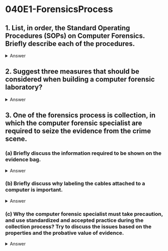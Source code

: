 # 040E1-ForensicsProcess

## 1. List, in order, the Standard Operating Procedures (SOPs) on Computer Forensics. Briefly describe each of the procedures.

<details>
<summary>Answer</summary>
<p>

1. Incident identification — Determine whether the event is recognized as an incident. If it is, determine the type of the incident.
2. Preparation — Prepare detailed procedures for proper preparation of tools, techniques, monitoring authorizations and management support.
3. Approach strategy — Formulate an approach for collection of evidence.
4. Preservation — Isolate, secure, and preserve the state of physical and digital evidence.
5. Collection — Record the physical scene, seize the evidence, and duplicate the evidence using standardized and accepted practices.
6. Examination — Conduct an in-depth systematic search of evidence with particular focus on identifying and locating potential evidence.
7. Analysis — Analyze the evidence to determine the significance of data and draw conclusions based on evidence found.
8. Presentation — Summarize, report and explain the conclusions reached.
9. Return of evidence — Ensure that physical and digital property is returned to proper owner.
<details>
<summary>Translate</summary>
<p>

1. 事件識別 - 確定該事件是否被識別為一個事件。如果是, 確定事件的類型。
2. 準備 - 準備詳細的程序, 工具, 技術, 監測授權和管理支持適當的準備。
3. 策略 - 制定收集證據的方法。
4. 保存 - 隔離, 安全和保護物理和數字證據的狀態。
5. 收集 - 記錄的物理情景, 抓住證據, 和重複使用標準化, 並接受實踐的證據。
6. 檢查 - 進行了深入的系統搜索的尤其側重於識別和定位潛在的證據的證據。
7. 分析 - 分析證據, 以確定數據的意義和借鑒循證FOUND的結論。
8. 滙報 - 總結, 報告, 並解釋得出的結論。
9. 歸還證據 - 確保物理和數字財產返回到正確的所有者。
</p>
</details>  
</p>
</details>  

## 2. Suggest three measures that should be considered when building a computer forensic laboratory?

<details>
<summary>Answer</summary>
<p>
Temperature control, humidity control, static electricity reduction, electromagnetic shielding, and acoustic balancing are all possible considerations during laboratory design.
<details>
<summary>Translate</summary>
<p>
溫度控制, 濕度控制, 靜電減少, 電磁屏蔽, 和聲學平衡是實驗室的設計過程中所有可能的因素。
</p>
</details>  
</p>
</details>  

## 3. One of the forensics process is collection, in which the computer forensic specialist are required to seize the evidence from the crime scene.
### (a) Briefly discuss the information required to be shown on the evidence bag. 

<details>
<summary>Answer</summary>
<p>
The information that should be exhibit on an evidence bag generally includes: case number, evidence number, date, time, location, the person who collected the evidence and a brief description of the evidence collected.
<details>
<summary>Translate</summary>
<p>
這應該是對證據袋證物的信息一般包括：案件數量, 證據數量, 日期, 時間, 地點, 誰收集的證據和收集證據的簡要描述的人。
</p>
</details>  
</p>
</details>  

### (b) Briefly discuss why labeling the cables attached to a computer is important. 

<details>
<summary>Answer</summary>
<p>
Labels are placed on both ends of a cable to help document how and what were connected to the PC at the time it was collected, which allows reassemble of the computer during examination, hence reconstructing the crime scene.
<details>
<summary>Translate</summary>
<p>
標籤放在如何和什麼一起在收集信息時, 允許重新組裝電腦的檢查過程中, 因此重建犯罪現場連接到PC的線纜來幫助文檔兩端。
</p>
</details>  
</p>
</details>  

### (c) Why the computer forensic specialist must take precaution, and use standardized and accepted practice during the collection process? Try to discuss the issues based on the properties and the probative value of evidence.

<details>
<summary>Answer</summary>
<p>
Digital evidence are highly fragile, which can be easily altered, damaged or destroyed. They computer forensic specialist must take precaution to ensure that the digital evidence has not been destroyed or tampered.

Moreover, to be used in the court, the evidence must be admissible, authentic, complete, reliable and believable. The computer forensic specialist must use standardized and accepted practice to ensure the integrity and authentication of the evidence.
<details>
<summary>Translate</summary>
<p>
數字證據是非常脆弱的, 可以很容易地改變, 破壞或摧毀。他們計算機取證專家必須採取預防措施, 以確保數字證據並沒有被破壞或篡改。

此外, 在法庭上使用, 證據必須是容許的, 真實, 完整, 可靠和可信。計算機取證專家必須使用標準化和公認的做法, 以確保證據的完整性和認證。
</p>
</details>  
</p>
</details>  